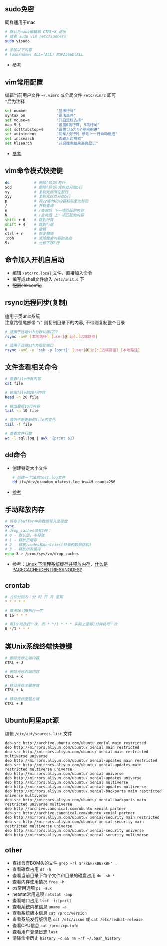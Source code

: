 ## sudo免密

同样适用于mac
```bash
# 默认为nano编辑器 CTRL+X 退出
# 或者 sudo vim /etc/sudoers
sudo visudo

# 添加以下内容
# [username] ALL=(ALL) NOPASSWD:ALL
```
* [参考](https://www.cnblogs.com/zhangwuji/p/9947768.html)

## vim常用配置

编辑当前用户文件 `~/.vimrc` 或全局文件 `/etc/vimrc` 即可  
`"`后为注释
```bash
set number             "显示行号"
syntax on              "语法高亮"
set mouse=a            "开启鼠标支持"
map 9 $                "设置0跳行首, 9跳行尾"
set softtabstop=4      "设置tab为4个空格缩进"
set autoindent         "回车/换行时 参考上一行自动缩进"
set incsearch          "边输入边搜索"
set hlsearch           "开启搜索结果高亮显示"
```
* [参考](http://www.ruanyifeng.com/blog/2018/09/vimrc.html)

## vim命令模式快捷键
```sh
dd           # 删除(剪切)整行
5dd          # 删除(剪切)光标处开始5行
yy           # 复制光标所在整行
5yy          # 复制光标处开始5行
p            # 将yy或dd的内容粘贴至光标后
/            # 开启查询
n            # /查询后 下一项匹配的内容
N            # /查询后 上一项匹配的内容
shift + 6    # 跳到行首
shift + 4    # 跳到行尾
u            # 撤销
ctrl + r     # 恢复撤销
:noh         # 消除搜索内容的高亮
5↓           # 光标下移5行
```

## 命令加入开机自启动

* 编辑 `/etc/rc.local` 文件，直接加入命令
* 编写成shell文件放入 `/etc/init.d` 下
* ~~配置chkconfig~~

## rsync远程同步(复制)

适用于类unix系统  
<span class='warning'>注意路径尾部带 "/" 则复制目录下的内容, 不带则复制整个目录</span>
```sh
# 适用于远端ssh为默认端口22
rsync -avP [本地路径] [user]@[ip]:[远端路径]

# 适用于远端ssh为指定端口
rsync -avP -e 'ssh -p [port]' [user]@[ip]:[远端路径] [本地路径]
```

## 文件查看相关命令
```sh
# 查看file所有内容
cat file

# 输出file前20行内容
head -n 20 file

# 输出最后10行内容
tail -n 10 file

# 监听不断更新的file的变化
tail -f file

# 查看文件行数
wc -l sql.log | awk '{print $1}
```

## dd命令
* 创建特定大小文件
    ```sh
    # 创建一个1G的test.log文件
    dd if=/dev/urandom of=test.log bs=4M count=256
    ```
* [参考](https://www.cnblogs.com/linuxde/p/8719253.html)

## 手动释放内存
```sh
# 将存于buffer中的数据写入至硬盘
sync
# drop_caches值有3种：
# 0 - 默认值，不释放
# 1 - 释放页缓存
# 2 - 释放inodes和dentries(目录的数据结构)
# 3 - 释放所有缓存 
echo 3 > /proc/sys/vm/drop_caches 
```
* 参考：[Linux 下清理系统缓存并释放内存](https://blog.csdn.net/Gavinmiaoc/article/details/80527717)、[什么是PAGECACHE/DENTRIES/INODES?](http://ixyzero.com/blog/archives/3233.html)

## crontab
```sh
# 占位分别为：分 时 日 月 星期
* * * * *

# 每天16:00执行一次
0 16 * * *

# 每1小时执行一次，而 * */1 * * * 实际上是每1分钟执行一次
0 */1 * * *
```

## 类Unix系统终端快捷键
```sh
# 删除光标左端内容
CTRL + U

# 删除光标右端内容
CTRL + K

# 移动光标至最左端
CTRL + A

# 移动光标至最右端
CTRL + E
```

## Ubuntu阿里apt源
编辑 `/etc/apt/sources.list` 文件
```
deb-src http://archive.ubuntu.com/ubuntu xenial main restricted
deb http://mirrors.aliyun.com/ubuntu/ xenial main restricted
deb-src http://mirrors.aliyun.com/ubuntu/ xenial main restricted multiverse universe
deb http://mirrors.aliyun.com/ubuntu/ xenial-updates main restricted
deb-src http://mirrors.aliyun.com/ubuntu/ xenial-updates main restricted multiverse universe
deb http://mirrors.aliyun.com/ubuntu/ xenial universe
deb http://mirrors.aliyun.com/ubuntu/ xenial-updates universe
deb http://mirrors.aliyun.com/ubuntu/ xenial multiverse
deb http://mirrors.aliyun.com/ubuntu/ xenial-updates multiverse
deb http://mirrors.aliyun.com/ubuntu/ xenial-backports main restricted universe multiverse
deb-src http://mirrors.aliyun.com/ubuntu/ xenial-backports main restricted universe multiverse
deb http://archive.canonical.com/ubuntu xenial partner
deb-src http://archive.canonical.com/ubuntu xenial partner
deb http://mirrors.aliyun.com/ubuntu/ xenial-security main restricted
deb-src http://mirrors.aliyun.com/ubuntu/ xenial-security main restricted multiverse universe
deb http://mirrors.aliyun.com/ubuntu/ xenial-security universe
deb http://mirrors.aliyun.com/ubuntu/ xenial-security multiverse
```

## other

* 查找含有BOM头的文件 `grep -rl $'\xEF\xBB\xBF' .`
* 查看磁盘占用 `df -h`
* 查看当前目录下每个文件和目录的磁盘占用 `du -sh *`
* 查看内存使用情况 `free -h`
* ps常用选项 `ps -aux`
* netstat常用选项 `netstat -anp`
* 查看端口占用 `lsof -i:[port]`
* 查看系统内核信息 `uname -a`
* 查看系统版本信息 `cat /proc/version`
* 查看系统发行版信息 `cat /etc/issue` 或 `cat /etc/redhat-release`
* 查看CPU信息 `cat /proc/cpuinfo`
* 查看用户登录日志 `last`
* 清除命令历史 `history -c && rm -rf ~/.bash_history`
